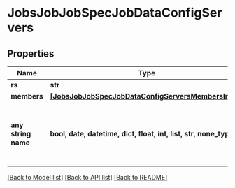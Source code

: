 # JobsJobJobSpecJobDataConfigServers


## Properties
Name | Type | Description | Notes
------------ | ------------- | ------------- | -------------
**rs** | **str** |  | [optional] 
**members** | [**[JobsJobJobSpecJobDataConfigServersMembersInner]**](JobsJobJobSpecJobDataConfigServersMembersInner.md) |  | [optional] 
**any string name** | **bool, date, datetime, dict, float, int, list, str, none_type** | any string name can be used but the value must be the correct type | [optional]

[[Back to Model list]](../README.md#documentation-for-models) [[Back to API list]](../README.md#documentation-for-api-endpoints) [[Back to README]](../README.md)


